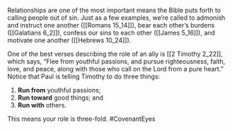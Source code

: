 Relationships are one of the most important means the Bible puts forth to calling people out of sin. Just as a few examples, we’re called to admonish and instruct one another ([[Romans 15_14]]), bear each other’s burdens ([[Galatians 6_2]]), confess our sins to each other ([[James 5_16]]), and motivate one another ([[Hebrews 10_24]]).

One of the best verses describing the role of an ally is [[2 Timothy 2_22]], which says, “Flee from youthful passions, and pursue righteousness, faith, love, and peace, along with those who call on the Lord from a pure heart.” Notice that Paul is telling Timothy to do three things:

1. **Run from** youthful passions;
2. **Run toward** good things; and
3. **Run with** others.

This means your role is three-fold.
#CovenantEyes

